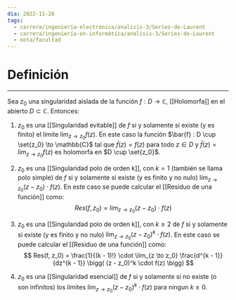 ```yaml
---
dia: 2022-11-26
tags:
  - carrera/ingeniería-electrónica/analisis-3/Series-de-Laurent
  - carrera/ingeniería-en-informática/analisis-3/Series-de-Laurent
  - nota/facultad
---
```

# Definición
---
Sea $z_0$ una singularidad aislada de la función $f : D \to \mathbb{C}$, [[Holomorfa]] en el abierto $D \subset \mathbb{C}$. Entonces: 

1) $z_0$ es una [[Singularidad evitable]] de $f$ si y solamente si existe (y es finito) el limite $\lim_{z \to z_0} f(z)$. En este caso la función $\bar{f} : D \cup \set{z_0} \to \mathbb{C}$ tal que $\bar{f}(z) = f(z)$ para todo $z \in D$ y $\bar{f}(z) = \lim_{z \to z_0} f(z)$ es holomorfa en $D \cup \set{z_0}$.

2) $z_0$ es una [[Singularidad polo de orden k]], con $k = 1$ (también se llama polo simple) de $f$ si y solamente si existe (y es finito y no nulo) $\lim_{z \to z_0} (z - z_0) \cdot f(z)$. En este caso se puede calcular el [[Residuo de una función]] como: $$ Res(f, z_0) = \lim_{z \to z_0} (z - z_0) \cdot f(z) $$ 

3) $z_0$ es una [[Singularidad polo de orden k]], con $k \ge 2$ de $f$ si y solamente si existe (y es finito y no nulo) $\lim_{z \to z_0} (z - z_0)^k \cdot f(z)$. En este caso se puede calcular el [[Residuo de una función]] como: $$ Res(f, z_0) = \frac{1}{(k - 1)!} \cdot \lim_{z \to z_0} \frac{d^{k - 1}}{dz^{k - 1}} \bigg( (z - z_0)^k \cdot f(z) \bigg) $$
4) $z_0$ es una [[Singularidad esencial]] de $f$ si y solamente si no existe (o son infinitos) los limites $\lim_{z \to z_0} (z - z_0)^k \cdot f(z)$ para ningun $k \ge 0$.